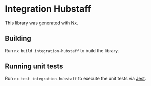 # Integration Hubstaff

This library was generated with [Nx](https://nx.dev).

## Building

Run `nx build integration-hubstaff` to build the library.

## Running unit tests

Run `nx test integration-hubstaff` to execute the unit tests via [Jest](https://jestjs.io).
